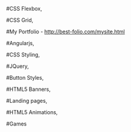 
#CSS Flexbox,

#CSS Grid,

#My Portfolio - http://best-folio.com/mysite.html

#Angularjs,

#CSS Styling,

#JQuery,

#Button Styles,

#HTML5 Banners,

#Landing pages,

#HTML5 Animations,

#Games
